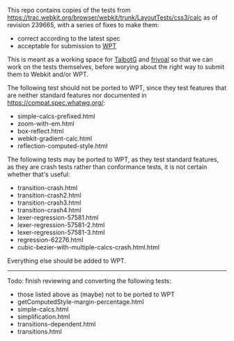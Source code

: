 This repo contains copies of the tests from https://trac.webkit.org/browser/webkit/trunk/LayoutTests/css3/calc as of revision 239665,
with a series of fixes to make them:
* correct according to the latest spec
* acceptable for submission to [WPT](https://github.com/web-platform-tests/wpt)

This is meant as a working space for [TalbotG](https://github.com/TalbotG/) and [frivoal](https://github.com/frivoal)
so that we can work on the tests themselves,
before worying about the right way to submit them to Webkit and/or WPT.

The following test should not be ported to WPT, since they test features that are neither standard features nor documented in https://compat.spec.whatwg.org/:
* simple-calcs-prefixed.html
* zoom-with-em.html
* box-reflect.html
* webkit-gradient-calc.html
* reflection-computed-style.html


The following tests may be ported to WPT, as they test standard features, as they are crash tests rather than conformance tests, it is not certain whether that's useful:
* transition-crash.html
* transition-crash2.html
* transition-crash3.html
* transition-crash4.html
* lexer-regression-57581.html
* lexer-regression-57581-2.html
* lexer-regression-57581-3.html
* regression-62276.html
* cubic-bezier-with-multiple-calcs-crash.html.html

Everything else should be added to WPT.

----

Todo: finish reviewing and converting the following tests:
* those listed above as (maybe) not to be ported to WPT
* getComputedStyle-margin-percentage.html
* simple-calcs.html
* simplification.html
* transitions-dependent.html
* transitions.html
